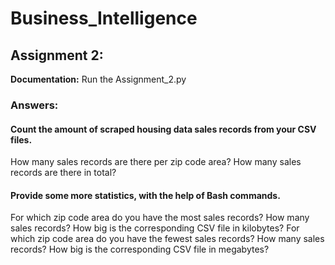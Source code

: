 # Business_Intelligence

## Assignment 2:

**Documentation:**
Run the Assignment_2.py 

### Answers:

#### Count the amount of scraped housing data sales records from your CSV files.
How many sales records are there per zip code area?
How many sales records are there in total?

#### Provide some more statistics, with the help of Bash commands.
For which zip code area do you have the most sales records?
How many sales records?
How big is the corresponding CSV file in kilobytes?
For which zip code area do you have the fewest sales records?
How many sales records?
How big is the corresponding CSV file in megabytes?
